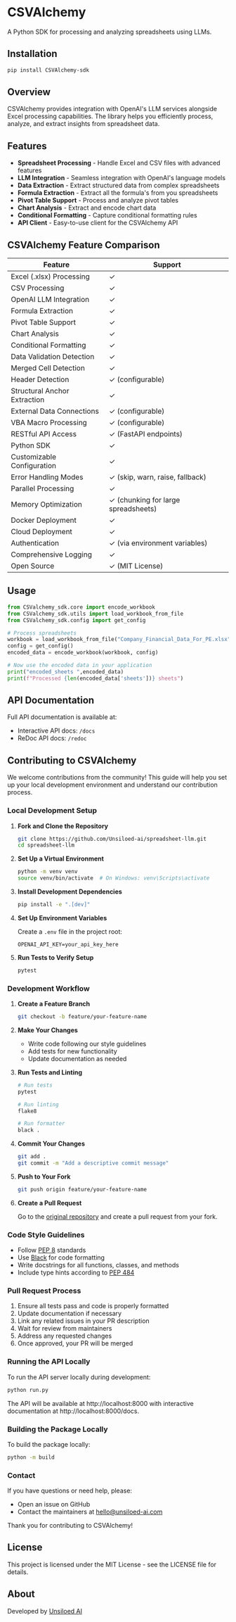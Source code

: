 # CSVAlchemy

A  Python SDK for processing and analyzing spreadsheets using LLMs.

## Installation

```bash
pip install CSVAlchemy-sdk
```

## Overview

CSVAlchemy provides integration with OpenAI's LLM services alongside Excel processing capabilities. The library helps you efficiently process, analyze, and extract insights from spreadsheet data.

## Features

* **Spreadsheet Processing** - Handle Excel and CSV files with advanced features
* **LLM Integration** - Seamless integration with OpenAI's language models
* **Data Extraction** - Extract structured data from complex spreadsheets
* **Formula Extraction** - Extract all the formula's from you spreadsheets
* **Pivot Table Support** - Process and analyze pivot tables
* **Chart Analysis** - Extract and encode chart data
* **Conditional Formatting** - Capture conditional formatting rules
* **API Client** - Easy-to-use client for the CSVAlchemy API

## CSVAlchemy Feature Comparison

| Feature                          | Support                                        |
|----------------------------------|------------------------------------------------|
| Excel (.xlsx) Processing         | ✓                                              |
| CSV Processing                   | ✓                                              |
| OpenAI LLM Integration           | ✓                                              |
| Formula Extraction               | ✓                                              |
| Pivot Table Support              | ✓                                              |
| Chart Analysis                   | ✓                                              |
| Conditional Formatting           | ✓                                              |
| Data Validation Detection        | ✓                                              |
| Merged Cell Detection            | ✓                                              |
| Header Detection                 | ✓ (configurable)                               |
| Structural Anchor Extraction     | ✓                                              |
| External Data Connections        | ✓ (configurable)                               |
| VBA Macro Processing             | ✓ (configurable)                               |
| RESTful API Access               | ✓ (FastAPI endpoints)                          |
| Python SDK                       | ✓                                              |
| Customizable Configuration       | ✓                                              |
| Error Handling Modes             | ✓ (skip, warn, raise, fallback)                |
| Parallel Processing              | ✓                                              |
| Memory Optimization              | ✓ (chunking for large spreadsheets)            |
| Docker Deployment                | ✓                                              |
| Cloud Deployment                 | ✓                                              |
| Authentication                   | ✓ (via environment variables)                  |
| Comprehensive Logging            | ✓                                              |
| Open Source                      | ✓ (MIT License)                                |

## Usage

```python
from CSValchemy_sdk.core import encode_workbook
from CSValchemy_sdk.utils import load_workbook_from_file
from CSValchemy_sdk.config import get_config

# Process spreadsheets
workbook = load_workbook_from_file("Company_Financial_Data_For_PE.xlsx")
config = get_config()
encoded_data = encode_workbook(workbook, config)

# Now use the encoded data in your application
print("encoded_sheets ",encoded_data)
print(f"Processed {len(encoded_data['sheets'])} sheets")
```

<!-- ## Advanced Configuration

CSVAlchemy offers extensive configuration options:

```python
from CSValchemy_sdk import encode_workbook
from CSValchemy_sdk.config import get_config

# Get default configuration
config = get_config()

# Customize configuration
config["features"]["pivot_tables"] = True
config["error_handling"]["log_level"] = "DEBUG"

# Process with custom configuration
encoded = encode_workbook("your_spreadsheet.xlsx", config=config)
``` -->



## API Documentation

Full API documentation is available at:
- Interactive API docs: `/docs`
- ReDoc API docs: `/redoc`

## Contributing to CSVAlchemy

We welcome contributions from the community! This guide will help you set up your local development environment and understand our contribution process.

### Local Development Setup

1. **Fork and Clone the Repository**

   ```bash
   git clone https://github.com/Unsiloed-ai/spreadsheet-llm.git
   cd spreadsheet-llm
   ```

2. **Set Up a Virtual Environment**

   ```bash
   python -m venv venv
   source venv/bin/activate  # On Windows: venv\Scripts\activate
   ```

3. **Install Development Dependencies**

   ```bash
   pip install -e ".[dev]"
   ```

4. **Set Up Environment Variables**

   Create a `.env` file in the project root:
   
   ```
   OPENAI_API_KEY=your_api_key_here
   ```

5. **Run Tests to Verify Setup**

   ```bash
   pytest
   ```

### Development Workflow

1. **Create a Feature Branch**

   ```bash
   git checkout -b feature/your-feature-name
   ```

2. **Make Your Changes**
   
   - Write code following our style guidelines
   - Add tests for new functionality
   - Update documentation as needed

3. **Run Tests and Linting**

   ```bash
   # Run tests
   pytest
   
   # Run linting
   flake8
   
   # Run formatter
   black .
   ```

4. **Commit Your Changes**

   ```bash
   git add .
   git commit -m "Add a descriptive commit message"
   ```

5. **Push to Your Fork**

   ```bash
   git push origin feature/your-feature-name
   ```

6. **Create a Pull Request**
   
   Go to the [original repository](https://github.com/Unsiloed-AI/spreadsheet-llm) and create a pull request from your fork.

### Code Style Guidelines

- Follow [PEP 8](https://peps.python.org/pep-0008/) standards
- Use [Black](https://black.readthedocs.io/) for code formatting
- Write docstrings for all functions, classes, and methods
- Include type hints according to [PEP 484](https://peps.python.org/pep-0484/)

### Pull Request Process

1. Ensure all tests pass and code is properly formatted
2. Update documentation if necessary
3. Link any related issues in your PR description
4. Wait for review from maintainers
5. Address any requested changes
6. Once approved, your PR will be merged

### Running the API Locally

To run the API server locally during development:

```bash
python run.py
```

The API will be available at http://localhost:8000 with interactive documentation at http://localhost:8000/docs.

### Building the Package Locally

To build the package locally:

```bash
python -m build
```

### Contact

If you have questions or need help, please:
- Open an issue on GitHub
- Contact the maintainers at hello@unsiloed-ai.com

Thank you for contributing to CSVAlchemy!

## License

This project is licensed under the MIT License - see the LICENSE file for details.

## About

Developed by [Unsiloed AI](https://unsiloed-ai.com)

